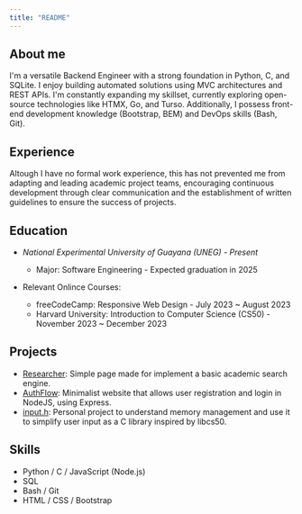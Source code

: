 ```yaml
---
title: "README"
---
```


## About me
I'm a versatile Backend Engineer with a strong foundation in Python, C, and SQLite. I enjoy building automated solutions using MVC architectures and REST APIs. I'm constantly expanding my skillset, currently exploring open-source technologies like HTMX, Go, and Turso. Additionally, I possess front-end development knowledge (Bootstrap, BEM) and DevOps skills (Bash, Git).

## Experience
Altough I have no formal work experience, this has not prevented me from adapting and leading academic project teams, encouraging continuous development through clear communication and the establishment of written guidelines to ensure the success of projects.

## Education
- *National Experimental University of Guayana (UNEG) - Present*
  - Major: Software Engineering - Expected graduation in 2025

- Relevant Onlince Courses:
  - freeCodeCamp: Responsive Web Design - July 2023 ~ August 2023
  - Harvard University: Introduction to Computer Science (CS50) - November 2023 ~ December 2023

## Projects

- [Researcher](https://github.com/j4breu/Researcher): Simple page made for implement a basic academic search engine.
- [AuthFlow](https://github.com/j4breu/AuthFlow): Minimalist website that allows user registration and login in NodeJS, using Express.
- [input.h](https://github.com/j4breu/input.h): Personal project to understand memory management and use it to simplify user input as a C library inspired by libcs50.

## Skills

- Python / C / JavaScript (Node.js)
- SQL
- Bash / Git
- HTML / CSS / Bootstrap


